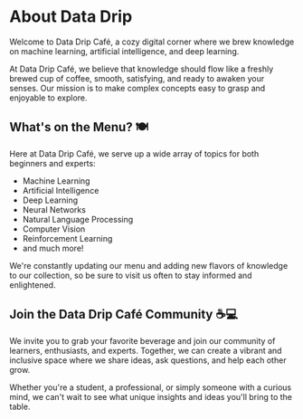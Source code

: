 # About Data Drip

Welcome to Data Drip Café, a cozy digital corner where we brew knowledge on machine learning, artificial intelligence, and deep learning.

At Data Drip Café, we believe that knowledge should flow like a freshly brewed cup of coffee, smooth, satisfying, and ready to awaken your senses. Our mission is to make complex concepts easy to grasp and enjoyable to explore.

## What's on the Menu? 🍽️

Here at Data Drip Café, we serve up a wide array of topics for both beginners and experts:

- Machine Learning
- Artificial Intelligence
- Deep Learning
- Neural Networks
- Natural Language Processing
- Computer Vision
- Reinforcement Learning
- and much more!

We're constantly updating our menu and adding new flavors of knowledge to our collection, so be sure to visit us often to stay informed and enlightened.

## Join the Data Drip Café Community ☕️💻

We invite you to grab your favorite beverage and join our community of learners, enthusiasts, and experts. Together, we can create a vibrant and inclusive space where we share ideas, ask questions, and help each other grow.

Whether you're a student, a professional, or simply someone with a curious mind, we can't wait to see what unique insights and ideas you'll bring to the table.

